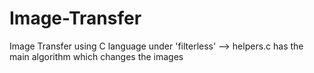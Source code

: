 # Image-Transfer
Image Transfer using C language
under 'filterless' --> helpers.c has the main algorithm which changes the images
